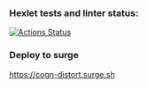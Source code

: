 ### Hexlet tests and linter status:
[![Actions Status](https://github.com/Teihden/layout-designer-project-58/workflows/hexlet-check/badge.svg)](https://github.com/Teihden/layout-designer-project-58/actions)

### Deploy to surge
https://cogn-distort.surge.sh
